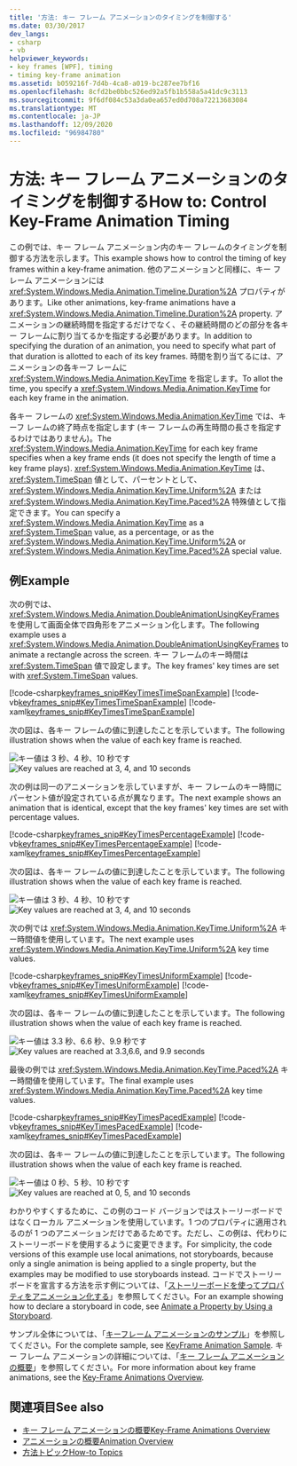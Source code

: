 ```yaml
---
title: '方法: キー フレーム アニメーションのタイミングを制御する'
ms.date: 03/30/2017
dev_langs:
- csharp
- vb
helpviewer_keywords:
- key frames [WPF], timing
- timing key-frame animation
ms.assetid: b059216f-7d4b-4ca8-a019-bc287ee7bf16
ms.openlocfilehash: 8cfd2be0bbc526ed92a5fb1b558a5a41dc9c3113
ms.sourcegitcommit: 9f6df084c53a3da0ea657ed0d708a72213683084
ms.translationtype: MT
ms.contentlocale: ja-JP
ms.lasthandoff: 12/09/2020
ms.locfileid: "96984780"
---
```

# <a name="how-to-control-key-frame-animation-timing"></a><span data-ttu-id="82977-102">方法: キー フレーム アニメーションのタイミングを制御する</span><span class="sxs-lookup"><span data-stu-id="82977-102">How to: Control Key-Frame Animation Timing</span></span>

<span data-ttu-id="82977-103">この例では、キー フレーム アニメーション内のキー フレームのタイミングを制御する方法を示します。</span><span class="sxs-lookup"><span data-stu-id="82977-103">This example shows how to control the timing of key frames within a key-frame animation.</span></span> <span data-ttu-id="82977-104">他のアニメーションと同様に、キー フレーム アニメーションには <xref:System.Windows.Media.Animation.Timeline.Duration%2A> プロパティがあります。</span><span class="sxs-lookup"><span data-stu-id="82977-104">Like other animations, key-frame animations have a <xref:System.Windows.Media.Animation.Timeline.Duration%2A> property.</span></span> <span data-ttu-id="82977-105">アニメーションの継続時間を指定するだけでなく、その継続時間のどの部分を各キー フレームに割り当てるかを指定する必要があります。</span><span class="sxs-lookup"><span data-stu-id="82977-105">In addition to specifying the duration of an animation, you need to specify what part of that duration is allotted to each of its key frames.</span></span> <span data-ttu-id="82977-106">時間を割り当てるには、アニメーションの各キーフ レームに <xref:System.Windows.Media.Animation.KeyTime> を指定します。</span><span class="sxs-lookup"><span data-stu-id="82977-106">To allot the time, you specify a <xref:System.Windows.Media.Animation.KeyTime> for each key frame in the animation.</span></span>

<span data-ttu-id="82977-107">各キー フレームの <xref:System.Windows.Media.Animation.KeyTime> では、キーフ レームの終了時点を指定します (キー フレームの再生時間の長さを指定するわけではありません)。</span><span class="sxs-lookup"><span data-stu-id="82977-107">The <xref:System.Windows.Media.Animation.KeyTime> for each key frame specifies when a key frame ends (it does not specify the length of time a key frame plays).</span></span> <span data-ttu-id="82977-108"><xref:System.Windows.Media.Animation.KeyTime> は、<xref:System.TimeSpan> 値として、パーセントとして、<xref:System.Windows.Media.Animation.KeyTime.Uniform%2A> または <xref:System.Windows.Media.Animation.KeyTime.Paced%2A> 特殊値として指定できます。</span><span class="sxs-lookup"><span data-stu-id="82977-108">You can specify a <xref:System.Windows.Media.Animation.KeyTime> as a <xref:System.TimeSpan> value, as a percentage, or as the <xref:System.Windows.Media.Animation.KeyTime.Uniform%2A> or <xref:System.Windows.Media.Animation.KeyTime.Paced%2A> special value.</span></span>

## <a name="example"></a><span data-ttu-id="82977-109">例</span><span class="sxs-lookup"><span data-stu-id="82977-109">Example</span></span>

<span data-ttu-id="82977-110">次の例では、<xref:System.Windows.Media.Animation.DoubleAnimationUsingKeyFrames> を使用して画面全体で四角形をアニメーション化します。</span><span class="sxs-lookup"><span data-stu-id="82977-110">The following example uses a <xref:System.Windows.Media.Animation.DoubleAnimationUsingKeyFrames> to animate a rectangle across the screen.</span></span> <span data-ttu-id="82977-111">キー フレームのキー時間は <xref:System.TimeSpan> 値で設定します。</span><span class="sxs-lookup"><span data-stu-id="82977-111">The key frames' key times are set with <xref:System.TimeSpan> values.</span></span>

[!code-csharp[keyframes_snip#KeyTimesTimeSpanExample](~/samples/snippets/csharp/VS_Snippets_Wpf/keyframes_snip/CSharp/KeyTimesExample.cs#keytimestimespanexample)]
[!code-vb[keyframes_snip#KeyTimesTimeSpanExample](~/samples/snippets/visualbasic/VS_Snippets_Wpf/keyframes_snip/visualbasic/keytimesexample.vb#keytimestimespanexample)]
[!code-xaml[keyframes_snip#KeyTimesTimeSpanExample](~/samples/snippets/xaml/VS_Snippets_Wpf/keyframes_snip/XAML/KeyTimesExample.xaml#keytimestimespanexample)]

<span data-ttu-id="82977-112">次の図は、各キー フレームの値に到達したことを示しています。</span><span class="sxs-lookup"><span data-stu-id="82977-112">The following illustration shows when the value of each key frame is reached.</span></span>

<span data-ttu-id="82977-113">![キー値は 3 秒、4 秒、10 秒です](./media/graphicsmm-keyframe-keytime1-timespan.png "graphicsmm_keyframe_keytime1_timespan")</span><span class="sxs-lookup"><span data-stu-id="82977-113">![Key values are reached at 3, 4, and 10 seconds](./media/graphicsmm-keyframe-keytime1-timespan.png "graphicsmm_keyframe_keytime1_timespan")</span></span>

<span data-ttu-id="82977-114">次の例は同一のアニメーションを示していますが、キー フレームのキー時間にパーセント値が設定されている点が異なります。</span><span class="sxs-lookup"><span data-stu-id="82977-114">The next example shows an animation that is identical, except that the key frames' key times are set with percentage values.</span></span>

[!code-csharp[keyframes_snip#KeyTimesPercentageExample](~/samples/snippets/csharp/VS_Snippets_Wpf/keyframes_snip/CSharp/KeyTimesExample.cs#keytimespercentageexample)]
[!code-vb[keyframes_snip#KeyTimesPercentageExample](~/samples/snippets/visualbasic/VS_Snippets_Wpf/keyframes_snip/visualbasic/keytimesexample.vb#keytimespercentageexample)]
[!code-xaml[keyframes_snip#KeyTimesPercentageExample](~/samples/snippets/xaml/VS_Snippets_Wpf/keyframes_snip/XAML/KeyTimesExample.xaml#keytimespercentageexample)]

<span data-ttu-id="82977-115">次の図は、各キー フレームの値に到達したことを示しています。</span><span class="sxs-lookup"><span data-stu-id="82977-115">The following illustration shows when the value of each key frame is reached.</span></span>

<span data-ttu-id="82977-116">![キー値は 3 秒、4 秒、10 秒です](./media/graphicsmm-keyframe-keytime2-percentage.png "graphicsmm_keyframe_keytime2_percentage")</span><span class="sxs-lookup"><span data-stu-id="82977-116">![Key values are reached at 3, 4, and 10 seconds](./media/graphicsmm-keyframe-keytime2-percentage.png "graphicsmm_keyframe_keytime2_percentage")</span></span>

<span data-ttu-id="82977-117">次の例では <xref:System.Windows.Media.Animation.KeyTime.Uniform%2A> キー時間値を使用しています。</span><span class="sxs-lookup"><span data-stu-id="82977-117">The next example uses <xref:System.Windows.Media.Animation.KeyTime.Uniform%2A> key time values.</span></span>

[!code-csharp[keyframes_snip#KeyTimesUniformExample](~/samples/snippets/csharp/VS_Snippets_Wpf/keyframes_snip/CSharp/KeyTimesExample.cs#keytimesuniformexample)]
[!code-vb[keyframes_snip#KeyTimesUniformExample](~/samples/snippets/visualbasic/VS_Snippets_Wpf/keyframes_snip/visualbasic/keytimesexample.vb#keytimesuniformexample)]
[!code-xaml[keyframes_snip#KeyTimesUniformExample](~/samples/snippets/xaml/VS_Snippets_Wpf/keyframes_snip/XAML/KeyTimesExample.xaml#keytimesuniformexample)]

<span data-ttu-id="82977-118">次の図は、各キー フレームの値に到達したことを示しています。</span><span class="sxs-lookup"><span data-stu-id="82977-118">The following illustration shows when the value of each key frame is reached.</span></span>

<span data-ttu-id="82977-119">![キー値は 3.3 秒、6.6 秒、9.9 秒です](./media/graphicsmm-keyframe-keytime3-uniform.png "graphicsmm_keyframe_keytime3_uniform")</span><span class="sxs-lookup"><span data-stu-id="82977-119">![Key values are reached at 3.3,6.6, and 9.9 seconds](./media/graphicsmm-keyframe-keytime3-uniform.png "graphicsmm_keyframe_keytime3_uniform")</span></span>

<span data-ttu-id="82977-120">最後の例では <xref:System.Windows.Media.Animation.KeyTime.Paced%2A> キー時間値を使用しています。</span><span class="sxs-lookup"><span data-stu-id="82977-120">The final example uses <xref:System.Windows.Media.Animation.KeyTime.Paced%2A> key time values.</span></span>

[!code-csharp[keyframes_snip#KeyTimesPacedExample](~/samples/snippets/csharp/VS_Snippets_Wpf/keyframes_snip/CSharp/KeyTimesExample.cs#keytimespacedexample)]
[!code-vb[keyframes_snip#KeyTimesPacedExample](~/samples/snippets/visualbasic/VS_Snippets_Wpf/keyframes_snip/visualbasic/keytimesexample.vb#keytimespacedexample)]
[!code-xaml[keyframes_snip#KeyTimesPacedExample](~/samples/snippets/xaml/VS_Snippets_Wpf/keyframes_snip/XAML/KeyTimesExample.xaml#keytimespacedexample)]

<span data-ttu-id="82977-121">次の図は、各キー フレームの値に到達したことを示しています。</span><span class="sxs-lookup"><span data-stu-id="82977-121">The following illustration shows when the value of each key frame is reached.</span></span>

<span data-ttu-id="82977-122">![キー値は 0 秒、5 秒、10 秒です](./media/graphicsmm-keyframe-keytime4-paced.png "graphicsmm_keyframe_keytime4_paced")</span><span class="sxs-lookup"><span data-stu-id="82977-122">![Key values are reached at 0, 5, and 10 seconds](./media/graphicsmm-keyframe-keytime4-paced.png "graphicsmm_keyframe_keytime4_paced")</span></span>

<span data-ttu-id="82977-123">わかりやすくするために、この例のコード バージョンではストーリーボードではなくローカル アニメーションを使用しています。1 つのプロパティに適用されるのが 1 つのアニメーションだけであるためです。ただし、この例は、代わりにストーリーボードを使用するように変更できます。</span><span class="sxs-lookup"><span data-stu-id="82977-123">For simplicity, the code versions of this example use local animations, not storyboards, because only a single animation is being applied to a single property, but the examples may be modified to use storyboards instead.</span></span> <span data-ttu-id="82977-124">コードでストーリーボードを宣言する方法を示す例については、「[ストーリーボードを使ってプロパティをアニメーション化する](how-to-animate-a-property-by-using-a-storyboard.md)」を参照してください。</span><span class="sxs-lookup"><span data-stu-id="82977-124">For an example showing how to declare a storyboard in code, see [Animate a Property by Using a Storyboard](how-to-animate-a-property-by-using-a-storyboard.md).</span></span>

<span data-ttu-id="82977-125">サンプル全体については、「[キーフレーム アニメーションのサンプル](https://github.com/microsoft/WPF-Samples/tree/master/Animation/KeyFrameAnimation)」を参照してください。</span><span class="sxs-lookup"><span data-stu-id="82977-125">For the complete sample, see [KeyFrame Animation Sample](https://github.com/microsoft/WPF-Samples/tree/master/Animation/KeyFrameAnimation).</span></span> <span data-ttu-id="82977-126">キー フレーム アニメーションの詳細については、「[キー フレーム アニメーションの概要](key-frame-animations-overview.md)」を参照してください。</span><span class="sxs-lookup"><span data-stu-id="82977-126">For more information about key frame animations, see the [Key-Frame Animations Overview](key-frame-animations-overview.md).</span></span>

## <a name="see-also"></a><span data-ttu-id="82977-127">関連項目</span><span class="sxs-lookup"><span data-stu-id="82977-127">See also</span></span>

- [<span data-ttu-id="82977-128">キー フレーム アニメーションの概要</span><span class="sxs-lookup"><span data-stu-id="82977-128">Key-Frame Animations Overview</span></span>](key-frame-animations-overview.md)
- [<span data-ttu-id="82977-129">アニメーションの概要</span><span class="sxs-lookup"><span data-stu-id="82977-129">Animation Overview</span></span>](animation-overview.md)
- [<span data-ttu-id="82977-130">方法トピック</span><span class="sxs-lookup"><span data-stu-id="82977-130">How-to Topics</span></span>](animation-and-timing-how-to-topics.md)

